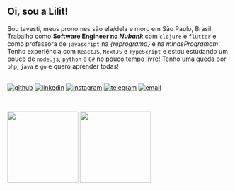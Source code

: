 ## Oi, sou a Lilit!

Sou tavesti, meus pronomes são ela/dela e moro em São Paulo, Brasil. Trabalho como <b>Software Engineer no <i>Nubank</i></b> com `clojure` e `flutter` e como professora de `javascript` na <i>{reprograma}</i> e na <i>minasProgramam</i>. Tenho experiência com `ReactJS`, `NextJS` e `TypeScript` e estou estudando um pouco de `node.js`, `python` e `C#` no pouco tempo livre! Tenho uma queda por `php`, `java` e `go` e quero aprender todas!

<br>
<div>
  <a href="https://gist.github.com/lilitbandeira"><img alt="github" src="https://img.shields.io/badge/Follow-100000?style=for-the-badge&logo=github&logoColor=white"/></a>
  <a href="https://www.linkedin.com/in/lilitbandeira"><img alt="linkedin" src="https://img.shields.io/badge/LinkedIn-0077B5?style=for-the-badge&logo=linkedin&logoColor=white"/></a>
  <a href="https://www.instagram.com/lilitbandeira/"><img alt="instagram" src="https://img.shields.io/badge/Instagram-E4405F?style=for-the-badge&logo=instagram&logoColor=white" /></a>
  <a href="https://t.me/lilitbandeira"><img alt="telegram" src="https://img.shields.io/badge/Telegram-2CA5E0?style=for-the-badge&logo=telegram&logoColor=white" /></a>
  <a href="mailto:devlilitbandeira@gmail.com"><img alt="email" src="https://img.shields.io/badge/Gmail-D14836?style=for-the-badge&logo=gmail&logoColor=white"/></a>
</div>

##  
<br>
  
<div>
  <a href="https://github.com/lilitbandeira/">
    <img height=160 src="https://github-readme-stats.vercel.app/api?username=lilitbandeira&show_icons=true&theme=tokyonight&count_private=true&includes_all_commits=true" />
    <img height=160 src="https://github-readme-stats.vercel.app/api/top-langs/?username=lilitbandeira&show_icons=true&hide=html&layout=compact&theme=tokyonight" />
  </a>
</div>
